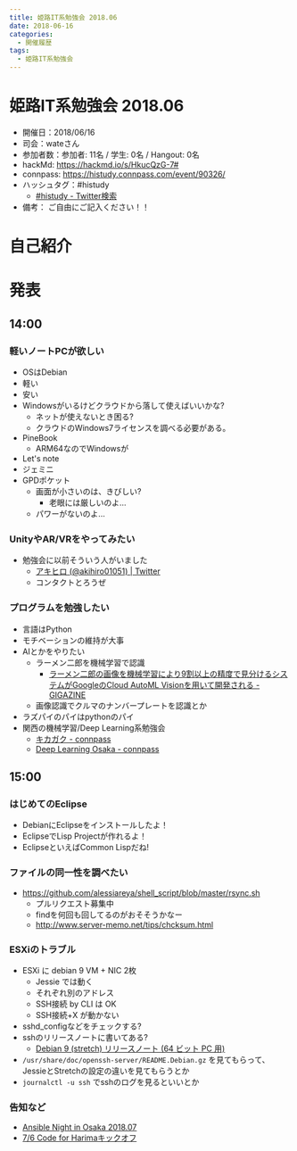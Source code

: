 ```yaml
---
title: 姫路IT系勉強会 2018.06
date: 2018-06-16
categories:
  - 開催履歴
tags:
  - 姫路IT系勉強会
---
```


# 姫路IT系勉強会 2018.06

* 開催日：2018/06/16
* 司会：wateさん
* 参加者数：参加者:  11名 / 学生:  0名 / Hangout:  0名
* hackMd: https://hackmd.io/s/HkucQzG-7#
* connpass: https://histudy.connpass.com/event/90326/
* ハッシュタグ：#histudy
  * [#histudy - Twitter検索](https://twitter.com/search?q=%23histudy&src=typd)
* 備考： ご自由にご記入ください！！

# 自己紹介

# 発表

## 14:00

### 軽いノートPCが欲しい

* OSはDebian
* 軽い
* 安い
* Windowsがいるけどクラウドから落して使えばいいかな?
  * ネットが使えないとき困る?
  * クラウドのWindows7ライセンスを調べる必要がある。
* PineBook
  * ARM64なのでWindowsが
* Let's note
* ジェミニ
* GPDポケット
  * 画面が小さいのは、きびしい?
    * 老眼には厳しいのよ…
  * パワーがないのよ…

### UnityやAR/VRをやってみたい

* 勉強会に以前そういう人がいました
  * [アキヒロ (@akihiro01051) | Twitter](https://twitter.com/akihiro01051)
  * コンタクトとろうぜ

### プログラムを勉強したい

* 言語はPython
* モチベーションの維持が大事
* AIとかをやりたい
  * ラーメン二郎を機械学習で認識
    * [ラーメン二郎の画像を機械学習により9割以上の精度で見分けるシステムがGoogleのCloud AutoML Visionを用いて開発される - GIGAZINE](https://gigazine.net/news/20180403-google-noodle-machine-learning/)
  * 画像認識でクルマのナンバープレートを認識とか
* ラズパイのパイはpythonのパイ
* 関西の機械学習/Deep Learning系勉強会
  * [キカガク - connpass](https://kikagaku.connpass.com/)
  * [Deep Learning Osaka - connpass](https://deep-learning-osaka.connpass.com/)

## 15:00

### はじめてのEclipse

* DebianにEclipseをインストールしたよ！
* EclipseでLisp Projectが作れるよ！
* EclipseといえばCommon Lispだね!

### ファイルの同一性を調べたい

* https://github.com/alessiareya/shell_script/blob/master/rsync.sh
  * プルリクエスト募集中
  * findを何回も回してるのがおそそうかなー
  * http://www.server-memo.net/tips/chcksum.html

### ESXiのトラブル

* ESXi に debian 9 VM + NIC 2枚
  * Jessie では動く
  * それぞれ別のアドレス
  * SSH接続 by CLI は OK
  * SSH接続+X が動かない
* sshd_configなどをチェックする?
* sshのリリースノートに書いてある?
  * [Debian 9 (stretch) リリースノート (64 ビット PC 用)](https://www.debian.org/releases/stable/amd64/release-notes/index.ja.html)
* `/usr/share/doc/openssh-server/README.Debian.gz` を見てもらって、JessieとStretchの設定の違いを見てもらうとか
* `journalctl -u ssh` でsshのログを見るといいとか

### 告知など

* [Ansible Night in Osaka 2018.07](https://ansible-users.connpass.com/event/90117/)
* [7/6 Code for Harimaキックオフ](https://www.facebook.com/events/176140169727439/)
